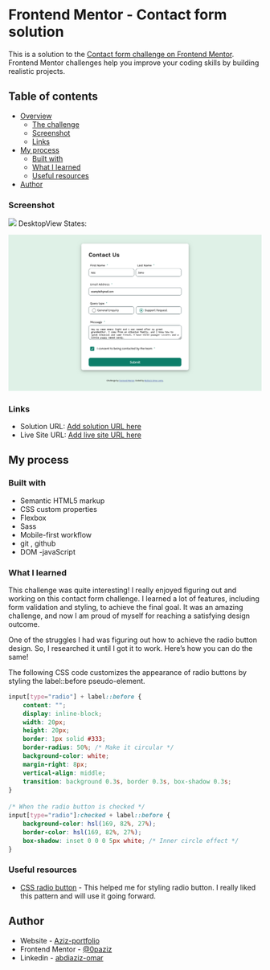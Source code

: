 # Frontend Mentor - Contact form solution

This is a solution to the [Contact form challenge on Frontend Mentor](https://www.frontendmentor.io/challenges/contact-form--G-hYlqKJj). Frontend Mentor challenges help you improve your coding skills by building realistic projects. 

## Table of contents

- [Overview](#overview)
  - [The challenge](#the-challenge)
  - [Screenshot](#screenshot)
  - [Links](#links)
- [My process](#my-process)
  - [Built with](#built-with)
  - [What I learned](#what-i-learned)
  - [Useful resources](#useful-resources)
- [Author](#author)


### Screenshot

![](./screenshot.jpg)
DesktopView States:

![Data Entry](SolutionDesing/DesktopviewDataEntry.png)


### Links

- Solution URL: [Add solution URL here](https://github.com/0paziz/Contact-form)
- Live Site URL: [Add live site URL here](https://0paziz.github.io/Contact-form/)

## My process

### Built with

- Semantic HTML5 markup
- CSS custom properties
- Flexbox
- Sass
- Mobile-first workflow
- git , github
- DOM -javaScript


### What I learned

This challenge was quite interesting! I really enjoyed figuring out and working on this contact form challenge. I learned a lot of features, including form validation and styling, to achieve the final goal. It was an amazing challenge, and now I am proud of myself for reaching a satisfying design outcome.

One of the struggles I had was figuring out how to achieve the radio button design. So, I researched it until I got it to work. Here’s how you can do the same! 

The following CSS code customizes the appearance of radio buttons by styling the label::before pseudo-element.


```css
input[type="radio"] + label::before {
    content: "";
    display: inline-block;
    width: 20px;
    height: 20px;
    border: 1px solid #333;
    border-radius: 50%; /* Make it circular */
    background-color: white;
    margin-right: 8px;
    vertical-align: middle;
    transition: background 0.3s, border 0.3s, box-shadow 0.3s;
}

/* When the radio button is checked */
input[type="radio"]:checked + label::before {
    background-color: hsl(169, 82%, 27%);
    border-color: hsl(169, 82%, 27%);
    box-shadow: inset 0 0 0 5px white; /* Inner circle effect */
}

```

### Useful resources

- [CSS radio button](https://dev.to/gscode/10-radio-button-css-style-examples-ph6) - This helped me for styling radio button. I really liked this pattern and will use it going forward.


## Author

- Website - [Aziz-portfolio](https://0paziz.github.io/Aziz-portfolio/index.html)
- Frontend Mentor - [@0paziz](https://www.frontendmentor.io/profile/@0paziz)
- Linkedin - [abdiaziz-omar](https://www.linkedin.com/in/abdiaziz-omar-876b06256/)

